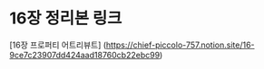 # 16장 정리본 링크

[16장 프로퍼티 어트리뷰트] (https://chief-piccolo-757.notion.site/16-9ce7c23907dd424aad18760cb22ebc99)
